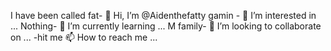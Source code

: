 I have been called fat- 👋 Hi, I’m @Aidenthefatty
gamin - 👀 I’m interested in ...
Nothing- 🌱 I’m currently learning ...
M family- 💞️ I’m looking to collaborate on ...
-hit me 📫 How to reach me ...

<!---
Aidenthefatty/Aidenthefatty is a ✨ special ✨ repository because its `README.md` (this file) appears on your GitHub profile.
You can click the Preview link to take a look at your changes.
--->

